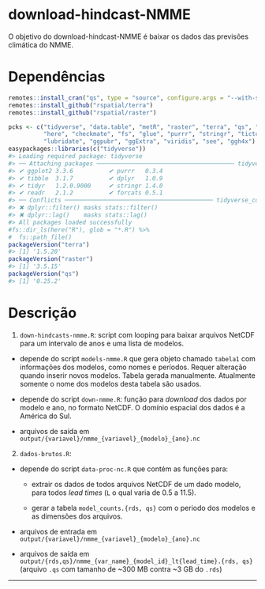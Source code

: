 
<!-- README.md is generated from README.Rmd. Please edit that file -->

# download-hindcast-NMME

<!-- badges: start -->
<!-- badges: end -->

O objetivo do download-hindcast-NMME é baixar os dados das previsões
climática do NMME.

# Dependências

``` r
remotes::install_cran("qs", type = "source", configure.args = "--with-simd=AVX2")
remotes::install_github("rspatial/terra")
remotes::install_github("rspatial/raster")
```

``` r
pcks <- c("tidyverse", "data.table", "metR", "raster", "terra", "qs", "readr", 
          "here", "checkmate", "fs", "glue", "purrr", "stringr", "tictoc",
          "lubridate", "ggpubr", "ggExtra", "viridis", "see", "ggh4x")
easypackages::libraries(c("tidyverse"))
#> Loading required package: tidyverse
#> ── Attaching packages ─────────────────────────────────────── tidyverse 1.3.0 ──
#> ✔ ggplot2 3.3.6          ✔ purrr   0.3.4     
#> ✔ tibble  3.1.7          ✔ dplyr   1.0.9     
#> ✔ tidyr   1.2.0.9000     ✔ stringr 1.4.0     
#> ✔ readr   2.1.2          ✔ forcats 0.5.1
#> ── Conflicts ────────────────────────────────────────── tidyverse_conflicts() ──
#> ✖ dplyr::filter() masks stats::filter()
#> ✖ dplyr::lag()    masks stats::lag()
#> All packages loaded successfully
#fs::dir_ls(here("R"), glob = "*.R") %>%
#  fs::path_file()
packageVersion("terra")
#> [1] '1.5.20'
packageVersion("raster")
#> [1] '3.5.15'
packageVersion("qs")
#> [1] '0.25.2'
```

# Descrição

1.  `down-hindcasts-nmme.R`: script com looping para baixar arquivos
    NetCDF para um intervalo de anos e uma lista de modelos.

-   depende do script `models-nmme.R` que gera objeto chamado `tabela1`
    com informações dos modelos, como nomes e períodos. Requer alteração
    quando inserir novos modelos. Tabela gerada manualmente. Atualmente
    somente o nome dos modelos desta tabela são usados.

-   depende do script `down-nmme.R`: função para *download* dos dados
    por modelo e ano, no formato NetCDF. O domínio espacial dos dados é
    a América do Sul.

-   arquivos de saída em
    `output/{variavel}/nmme_{variavel}_{modelo}_{ano}.nc`

2.  `dados-brutos.R`:

-   depende do script `data-proc-nc.R` que contém as funções para:

    -   extrair os dados de todos arquivos NetCDF de um dado modelo,
        para todos *lead times* (`L` o qual varia de 0.5 a 11.5).

    -   gerar a tabela `model_counts.{rds, qs}` com o periodo dos
        modelos e as dimensões dos arquivos.

-   arquivos de entrada em
    `output/{variavel}/nmme_{variavel}_{modelo}_{ano}.nc`

-   arquivos de saída em
    `output/{rds,qs}/nmme_{var_name}_{model_id}_lt{lead_time}.{rds, qs}`
    (arquivo `.qs` com tamanho de \~300 MB contra \~3 GB do `.rds`)

------------------------------------------------------------------------
